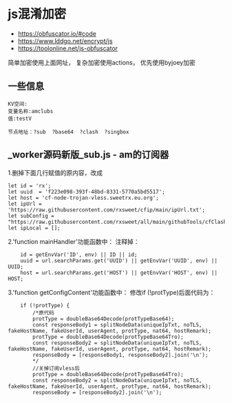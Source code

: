 # js混淆加密
 - https://obfuscator.io/#code
 - https://www.lddgo.net/encrypt/js
 - https://toolonline.net/js-obfuscator

简单加密使用上面网址，
复杂加密使用actions，
优先使用byjoey加密

## 一些信息
```
KV空间:
变量名称:amclubs
值:testV

节点地址：?sub  ?base64  ?clash  ?singbox
```
## _worker源码新版_sub.js - am的订阅器
1.删掉下面几行赋值的原内容，改成
```
let id = 'rx';
let uuid  = 'f223e098-393f-48bd-8331-5770a5bd5517';
let host = 'cf-node-trojan-vless.sweetrx.eu.org';
let ipUrl = 'https://raw.githubusercontent.com/rxsweet/cfip/main/ipUrl.txt';
let subConfig = "https://raw.githubusercontent.com/rxsweet/all/main/githubTools/cfClashConfig_cn.ini";
let ipLocal = [];
```
2.'function mainHandler'功能函数中：
注释掉：
```
    id = getEnvVar('ID', env) || ID || id;
    uuid = url.searchParams.get('UUID') || getEnvVar('UUID', env) || UUID;
    host = url.searchParams.get('HOST') || getEnvVar('HOST', env) || HOST;
```
3.'function getConfigContent'功能函数中：
修改if (!protType)后面代码为：
```
    if (!protType) {
        /*原代码
        protType = doubleBase64Decode(protTypeBase64);
        const responseBody1 = splitNodeData(uniqueIpTxt, noTLS, fakeHostName, fakeUserId, userAgent, protType, nat64, hostRemark);
        protType = doubleBase64Decode(protTypeBase64Tro);
        const responseBody2 = splitNodeData(uniqueIpTxt, noTLS, fakeHostName, fakeUserId, userAgent, protType, nat64, hostRemark);
        responseBody = [responseBody1, responseBody2].join('\n');
        */
        //关掉订阅vless后
        protType = doubleBase64Decode(protTypeBase64Tro);
        const responseBody2 = splitNodeData(uniqueIpTxt, noTLS, fakeHostName, fakeUserId, userAgent, protType, nat64, hostRemark);
        responseBody = [responseBody2].join('\n');
```
